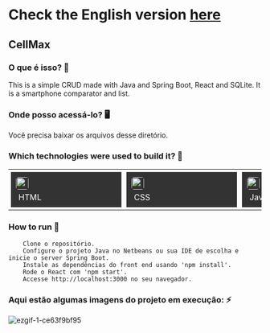 # Check the English version <a href="README.md">here</a>

## CellMax
    
### O que é isso? 🤔
This is a simple CRUD made with Java and Spring Boot, React and SQLite. It is a smartphone comparator and list.
    
### Onde posso acessá-lo? 🖥
Você precisa baixar os arquivos desse diretório.

### Which technologies were used to build it? 🚀 
<table><tr><td style="padding: 5px;">
        <div style="background-color: #333; width: 200px; height: 50px; padding: 10px;">
            <img src='https://cdn.jsdelivr.net/gh/devicons/devicon@latest/icons/html5/html5-original.svg' width="25" height="25" style="border-radius: 5px;">
            <p style="color: white; padding: 5px; margin: 0;">HTML</p>
        </div>
    </td><td style="padding: 5px;">
        <div style="background-color: #333; width: 200px; height: 50px; padding: 10px;">
            <img src='https://cdn.jsdelivr.net/gh/devicons/devicon@latest/icons/css3/css3-original.svg' width="25" height="25" style="border-radius: 5px;">
            <p style="color: white; padding: 5px; margin: 0;">CSS</p>
        </div>
    </td><td style="padding: 5px;">
        <div style="background-color: #333; width: 200px; height: 50px; padding: 10px;">
            <img src='https://cdn.jsdelivr.net/gh/devicons/devicon@latest/icons/javascript/javascript-original.svg' width="25" height="25" style="border-radius: 5px;">
            <p style="color: white; padding: 5px; margin: 0;">Javascript</p>
        </div>
    </td><td style="padding: 5px;">
        <div style="background-color: #333; width: 200px; height: 50px; padding: 10px;">
            <img src='https://cdn.jsdelivr.net/gh/devicons/devicon@latest/icons/react/react-original.svg' width="25" height="25" style="border-radius: 5px;">
            <p style="color: white; padding: 5px; margin: 0;">React</p>
        </div>
    </td><td style="padding: 5px;">
        <div style="background-color: #333; width: 200px; height: 50px; padding: 10px;">
            <img src='https://cdn.jsdelivr.net/gh/devicons/devicon@latest/icons/java/java-original.svg' width="25" height="25" style="border-radius: 5px;">
            <p style="color: white; padding: 5px; margin: 0;">Java</p>
        </div>
    </td><td style="padding: 5px;">
        <div style="background-color: #333; width: 200px; height: 50px; padding: 10px;">
            <img src='https://cdn.jsdelivr.net/gh/devicons/devicon@latest/icons/spring/spring-original.svg' width="25" height="25" style="border-radius: 5px;">
            <p style="color: white; padding: 5px; margin: 0;">Spring</p>
        </div>
    </td><td style="padding: 5px;">
        <div style="background-color: #333; width: 200px; height: 50px; padding: 10px;">
            <img src='https://cdn.jsdelivr.net/gh/devicons/devicon@latest/icons/sqlite/sqlite-original.svg' width="25" height="25" style="border-radius: 5px;">
            <p style="color: white; padding: 5px; margin: 0;">SQLite</p>
        </div>
    </td></tr></table>
    
### How to run 🏃
		Clone o repositório.
		Configure o projeto Java no Netbeans ou sua IDE de escolha e inicie o server Spring Boot.
		Instale as dependências do front end usando 'npm install'.
		Rode o React com 'npm start'.
		Accesse http://localhost:3000 no seu navegador.

### Aqui estão algumas imagens do projeto em execução: ⚡️
![ezgif-1-ce63f9bf95](https://github.com/RuanEmanuell/crudjava/assets/113607857/245066cf-fcc0-4b13-998b-d2017415403a)
